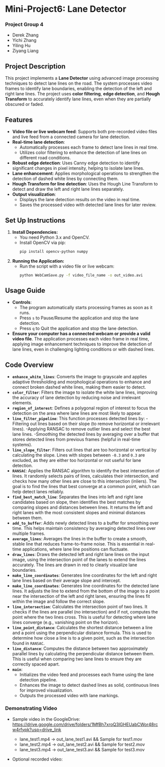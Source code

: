 # Mini-Project6: Lane Detector

### Project Group 4

- Derek Zhang
- Yichi Zhang
- Yiling Hu
- Ziyang Liang

## Project Description

This project implements a **Lane Detector** using advanced image processing techniques to detect lane lines on the road. The system processes video frames to identify lane boundaries, enabling the detection of the left and right lane lines. The project uses **color filtering**, **edge detection**, and **Hough Transform** to accurately identify lane lines, even when they are partially obscured or faded.

## Features

- **Video file or live webcam feed**: Supports both pre-recorded video files and live feed from a connected camera for lane detection.
- **Real-time lane detection**:
  - Automatically processes each frame to detect lane lines in real time.
  - Utilizes color filtering to enhance the detection of lane lines on different road conditions.
- **Robust edge detection**: Uses Canny edge detection to identify significant changes in pixel intensity, helping to isolate lane lines.
- **Lane enhancement**: Applies morphological operations to strengthen the detection of dashed white lines by connecting them.
- **Hough Transform for line detection**: Uses the Hough Line Transform to detect and draw the left and right lane lines separately.
- **Output visualization**:
  - Displays the lane detection results on the video in real time.
  - Saves the processed video with detected lane lines for later review.

## Set Up Instructions

1. **Install Dependencies:**
   - You need Python 3.x and OpenCV.
   - Install OpenCV via pip:
     ```bash
     pip install opencv-python numpy
     ```
2. **Running the Application:**
   - Run the script with a video file or live webcam:
     ```bash
     python WebCamSave.py -f video_file_name -o out_video.avi
     ```

## Usage Guide

- **Controls**:
  - The program automatically starts processing frames as soon as it runs.
  - Press `s` to Pause/Resume the application and stop the lane detection.
  - Press `q` to Quit the application and stop the lane detection.
- **Ensure your computer has a connected webcam or provide a valid video file**. The application processes each video frame in real time, applying image enhancement techniques to improve the detection of lane lines, even in challenging lighting conditions or with dashed lines.

## Code Overview

- **`enhance_white_lines`**: Converts the image to grayscale and applies adaptive thresholding and morphological operations to enhance and connect broken dashed white lines, making them easier to detect.
- **`color_filter`**: Filters the image to isolate the white lane lines, improving the accuracy of lane detection by reducing noise and irrelevant elements.
- **`region_of_interest`**: Defines a polygonal region of interest to focus the detection on the area where lane lines are most likely to appear.
- **`line_filter_pipeline`**: This function processes detected lines by:
   -Filtering out lines based on their slope (to remove horizontal or irrelevant lines).
   -Applying RANSAC to remove outlier lines and select the best lane lines.
   -Smoothing the detected lines by averaging over a buffer that stores detected lines from previous frames (helpful in real-time systems).
- **`line_slope_filter`**: Filters out lines that are too horizontal or vertical by calculating the slope. Lines with slopes between `-0.3` and `0.3` are excluded, as they are either too horizontal or not useful for lane detection.
- **`RANSAC`**: Applies the RANSAC algorithm to identify the best intersection of lines. It randomly selects pairs of lines, calculates their intersection, and checks how many other lines are close to this intersection (inliers). The goal is to find the lines that best converge at a common point, which can help detect lanes reliably.
- **`find_best_match_line`**: Separates the lines into left and right lane candidates based on slope, then identifies the best matches by comparing slopes and distances between lines. It returns the left and right lanes with the most consistent slopes and minimal distances between them.
- **`add_to_buffer`**: Adds newly detected lines to a buffer for smoothing over time. This helps maintain consistency by averaging detected lines over multiple frames.
- **`average_lines`**: Averages the lines in the buffer to create a smooth, stable line that reduces frame-to-frame noise. This is essential in real-time applications, where lane line positions can fluctuate.
- **`draw_lines`**: Draws the detected left and right lane lines on the input image, using the intersection point of the lanes to extend the lines accurately. The lines are drawn in red to clearly visualize lane boundaries.
- **`make_line_coordinates`**: Generates line coordinates for the left and right lane lines based on their average slope and intercept.
- **`make_line_coordinates`**: Generates line coordinates for the detected lane lines. It adjusts the line to extend from the bottom of the image to a point near the intersection of the left and right lanes, ensuring the lines fit within the image and follow the correct slope.
- **`line_intersection`**: Calculates the intersection point of two lines. It checks if the lines are parallel (no intersection) and if not, computes the point where the two lines cross. This is useful for detecting where lane lines converge (e.g., vanishing point on the horizon).
- **`line_point_distance`**: Calculates the shortest distance between a line and a point using the perpendicular distance formula. This is used to determine how close a line is to a given point, such as the intersection found in `RANSAC`.
- **`line_distance`**: Computes the distance between two approximately parallel lines by calculating the perpendicular distance between them. This is useful when comparing two lane lines to ensure they are correctly spaced apart.
- **`main`**:
  - Initializes the video feed and processes each frame using the lane detection pipeline.
  - Enhances the image to detect dashed lines as solid, continuous lines for improved visualization.
  - Outputs the processed video with lane markings.

### Demonstrating Video

- Sample video in the GoogleDrive:
https://drive.google.com/drive/folders/1MfBh7xroQ3lGHEUabCWor48rcw4rfypk?usp=drive_link

  - lane_test1.mp4 -> out_lane_test1.avi && Sample for test1.mov
  - lane_test2.mp4 -> out_lane_test2.avi && Sample for test2.mov
  - lane_test3.mp4 -> out_lane_test3.avi && Sample for test3.mov
- Optional recorded video:
